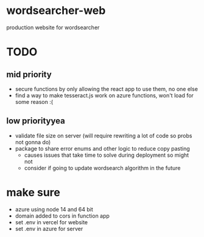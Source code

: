 # wordsearcher-web
production website for wordsearcher

# TODO
## mid priority
* secure functions by only allowing the react app to use them, no one else
* find a way to make tesseract.js work on azure functions, won't load for some reason :( 

## low priorityyea
* validate file size on server (will require rewriting a lot of code so probs not gonna do)
* package to share error enums and other logic to reduce copy pasting 
	* causes issues that take time to solve during deployment so might not
	* consider if going to update wordsearch algorithm in the future

# make sure
* azure using node 14 and 64 bit
* domain added to cors in function app
* set .env in vercel for website
* set .env in azure for server